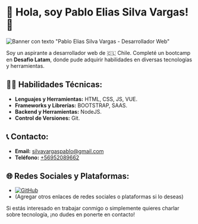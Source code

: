 # 🌟 Hola, soy Pablo Elias Silva Vargas! 👋

![Banner con texto "Pablo Elias Silva Vargas - Desarrollador Web"](https://link-a-tu-imagen-personalizada-o-banner-aquí.jpg)

Soy un aspirante a desarrollador web de 🇨🇱 Chile. Completé un bootcamp en **Desafio Latam**, donde pude adquirir habilidades en diversas tecnologías y herramientas.

## 👨‍💻 Habilidades Técnicas:
- **Lenguajes y Herramientas:** HTML, CSS, JS, VUE.
- **Frameworks y Librerías:** BOOTSTRAP, SAAS.
- **Backend y Herramientas:** NodeJS.
- **Control de Versiones:** Git.

## 📞 Contacto:
- **Email:** [silvavargaspablo@gmail.com](mailto:silvavargaspablo@gmail.com)
- **Teléfono:** [+56952089662](tel:+56952089662)

## 🌐 Redes Sociales y Plataformas:
- [![GitHub](https://img.shields.io/badge/GitHub-100000?style=for-the-badge&logo=github&logoColor=white)](https://github.com/tu-usuario-de-github-aquí)
- (Agregar otros enlaces de redes sociales o plataformas si lo deseas)

Si estás interesado en trabajar conmigo o simplemente quieres charlar sobre tecnología, ¡no dudes en ponerte en contacto!
